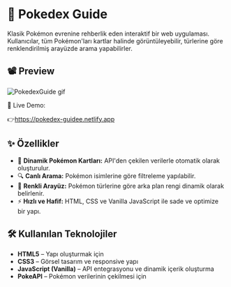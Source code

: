 # 🧭 Pokedex Guide

Klasik Pokémon evrenine rehberlik eden interaktif bir web uygulaması. Kullanıcılar, tüm Pokémon'ları kartlar halinde görüntüleyebilir, türlerine göre renklendirilmiş arayüzde arama yapabilirler.

## 📽️ Preview
![PokedexGuide gif](https://github.com/user-attachments/assets/7bf69907-3251-43ef-83ff-3838bd27b2ae)

🔗 Live Demo:

👉https://pokedex-guidee.netlify.app


## ✨ Özellikler

- 🧩 **Dinamik Pokémon Kartları:** API'den çekilen verilerle otomatik olarak oluşturulur.  
- 🔍 **Canlı Arama:** Pokémon isimlerine göre filtreleme yapılabilir.  
- 🎨 **Renkli Arayüz:** Pokémon türlerine göre arka plan rengi dinamik olarak belirlenir.  
- ⚡ **Hızlı ve Hafif:** HTML, CSS ve Vanilla JavaScript ile sade ve optimize bir yapı.


## 🛠️ Kullanılan Teknolojiler

- **HTML5** – Yapı oluşturmak için  
- **CSS3** – Görsel tasarım ve responsive yapı  
- **JavaScript (Vanilla)** – API entegrasyonu ve dinamik içerik oluşturma  
- **PokeAPI** – Pokémon verilerinin çekilmesi için
